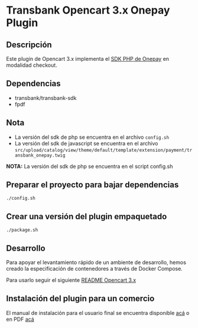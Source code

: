# Transbank Opencart 3.x Onepay Plugin

## Descripción

Este plugin de Opencart 3.x implementa el [SDK PHP de Onepay](https://github.com/TransbankDevelopers/transbank-sdk-php) en modalidad checkout. 

## Dependencias

* transbank/transbank-sdk
* fpdf

## Nota  
- La versión del sdk de php se encuentra en el archivo `config.sh`
- La versión del sdk de javascript se encuentra en el archivo `src/upload/catalog/view/theme/default/template/extension/payment/transbank_onepay.twig`

**NOTA:** La versión del sdk de php se encuentra en el script config.sh

## Preparar el proyecto para bajar dependencias

    ./config.sh

## Crear una versión del plugin empaquetado 

    ./package.sh

## Desarrollo

Para apoyar el levantamiento rápido de un ambiente de desarrollo, hemos creado la especificación de contenedores a través de Docker Compose.

Para usarlo seguir el siguiente [README Opencart 3.x](./docker-opencart3)

## Instalación del plugin para un comercio

El manual de instalación para el usuario final se encuentra disponible [acá](docs/INSTALLATION.md) o en PDF [acá](https://github.com/TransbankDevelopers/transbank-plugin-opencart-onepay/raw/master/docs/INSTALLATION.pdf
)
